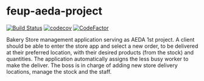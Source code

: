 # feup-aeda-project
[![Build Status](https://travis-ci.com/bdmendes/feup-aeda-project.svg?branch=main)](https://travis-ci.com/bdmendes/feup-aeda-project)
[![codecov](https://codecov.io/gh/bdmendes/feup-aeda-project/branch/main/graph/badge.svg?token=GDYAY2O2DQ)](https://codecov.io/gh/bdmendes/feup-aeda-project)
[![CodeFactor](https://www.codefactor.io/repository/github/bdmendes/feup-aeda-project/badge)](https://www.codefactor.io/repository/github/bdmendes/feup-aeda-project)

Bakery Store management application serving as AEDA 1st project.
A client should be able to enter the store app and select a new order, to be delivered at their preferred location, with their desired products (from the stock) and quantities. The application automatically assigns the less busy worker to make the deliver.
The boss is in charge of adding new store delivery locations, manage the stock and the staff.
